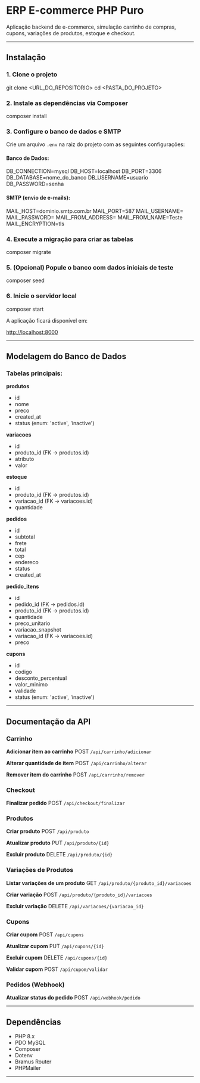 # ERP E-commerce PHP Puro

Aplicação backend de e-commerce, simulação carrinho de compras, cupons, variações de produtos, estoque e checkout.

---

## Instalação

### 1. Clone o projeto

git clone \<URL\_DO\_REPOSITORIO>
cd \<PASTA\_DO\_PROJETO>

### 2. Instale as dependências via Composer

composer install

### 3. Configure o banco de dados e SMTP

Crie um arquivo `.env` na raiz do projeto com as seguintes configurações:

#### Banco de Dados:

DB\_CONNECTION=mysql
DB\_HOST=localhost
DB\_PORT=3306
DB\_DATABASE=nome\_do\_banco
DB\_USERNAME=usuario
DB\_PASSWORD=senha

#### SMTP (envio de e-mails):

MAIL\_HOST=dominio.smtp.com.br
MAIL\_PORT=587
MAIL\_USERNAME=
MAIL\_PASSWORD=
MAIL\_FROM\_ADDRESS=
MAIL\_FROM\_NAME=Teste
MAIL\_ENCRYPTION=tls

### 4. Execute a migração para criar as tabelas

composer migrate

### 5. (Opcional) Popule o banco com dados iniciais de teste

composer seed

### 6. Inicie o servidor local

composer start

A aplicação ficará disponível em:

[http://localhost:8000](http://localhost:8000)

---

## Modelagem do Banco de Dados

### Tabelas principais:

**produtos**

* id
* nome
* preco
* created\_at
* status (enum: 'active', 'inactive')

**variacoes**

* id
* produto\_id (FK → produtos.id)
* atributo
* valor

**estoque**

* id
* produto\_id (FK → produtos.id)
* variacao\_id (FK → variacoes.id)
* quantidade

**pedidos**

* id
* subtotal
* frete
* total
* cep
* endereco
* status
* created\_at

**pedido\_itens**

* id
* pedido\_id (FK → pedidos.id)
* produto\_id (FK → produtos.id)
* quantidade
* preco\_unitario
* variacao\_snapshot
* variacao\_id (FK → variacoes.id)
* preco

**cupons**

* id
* codigo
* desconto\_percentual
* valor\_minimo
* validade
* status (enum: 'active', 'inactive')

---

## Documentação da API

### Carrinho

**Adicionar item ao carrinho**
POST `/api/carrinho/adicionar`

**Alterar quantidade de item**
POST `/api/carrinho/alterar`

**Remover item do carrinho**
POST `/api/carrinho/remover`

### Checkout

**Finalizar pedido**
POST `/api/checkout/finalizar`

### Produtos

**Criar produto**
POST `/api/produto`

**Atualizar produto**
PUT `/api/produto/{id}`

**Excluir produto**
DELETE `/api/produto/{id}`

### Variações de Produtos

**Listar variações de um produto**
GET `/api/produto/{produto_id}/variacoes`

**Criar variação**
POST `/api/produto/{produto_id}/variacoes`

**Excluir variação**
DELETE `/api/variacoes/{variacao_id}`

### Cupons

**Criar cupom**
POST `/api/cupons`

**Atualizar cupom**
PUT `/api/cupons/{id}`

**Excluir cupom**
DELETE `/api/cupons/{id}`

**Validar cupom**
POST `/api/cupom/validar`

### Pedidos (Webhook)

**Atualizar status do pedido**
POST `/api/webhook/pedido`

---

## Dependências

* PHP 8.x
* PDO MySQL
* Composer
* Dotenv
* Bramus Router
* PHPMailer

---

